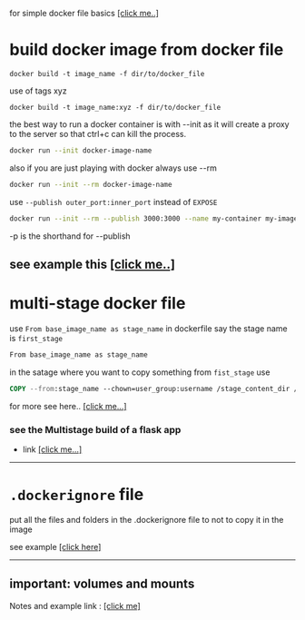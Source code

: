 for simple docker file basics <a href='./dockerFiles/dockerfile'>[click me..]</a>

# build docker image from docker file


```docker
docker build -t image_name -f dir/to/docker_file
```

use of tags xyz

```docker
docker build -t image_name:xyz -f dir/to/docker_file
```

the best way to run a docker container is with --init
as it will create a proxy to the server so that ctrl+c can kill the process.

```sh 
docker run --init docker-image-name
```

also if you are just playing with docker always use --rm 

```sh
docker run --init --rm docker-image-name
```  


use `--publish outer_port:inner_port` instead of `EXPOSE` 

```sh
docker run --init --rm --publish 3000:3000 --name my-container my-image-name
```
-p is the shorthand for --publish

see example this <a href='./create_a_nodejs_app/Dockerfile'>[click me..]</a>
---
# multi-stage docker file

use `From base_image_name as stage_name` in dockerfile say the stage name is `first_stage`
```dockerfile
From base_image_name as stage_name
```

in the satage where you want to copy something from `fist_stage` use

```dockerfile
COPY --from:stage_name --chown=user_group:username /stage_content_dir /destination_dir
```
for more see here.. <a href="./multistage_build/multistage_build.md">[click me...]</a>

### see the Multistage build of a flask app 
- link <a href='./multistage_flask_app/multi_stage_flask_app.md'> [click me...]</a>
---
# `.dockerignore` file
put all the files and folders in the .dockerignore file to not to copy it in the image

see example <a href='./create_a_nodejs_app/.dockerignore'>[click here]</a>

---
## important: volumes and mounts

Notes and example link : <a href="./binding_mounts_and_volumes/notes.md">[click me]</a>